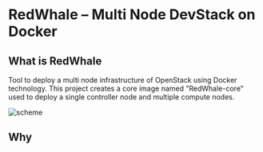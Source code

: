 # RedWhale – Multi Node DevStack on Docker

## What is RedWhale

Tool to deploy a multi node infrastructure of OpenStack using Docker technology.
This project creates a core image named "RedWhale-core" used to deploy a single controller node and multiple compute nodes.

![scheme](http://i67.tinypic.com/24mujvp.png "RedWhale Scheme")

## Why

